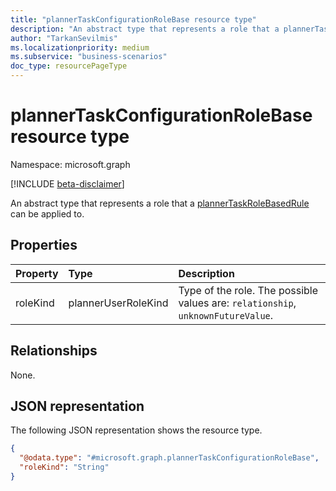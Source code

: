```yaml
---
title: "plannerTaskConfigurationRoleBase resource type"
description: "An abstract type that represents a role that a plannerTaskRoleBasedRule can be applied to."
author: "TarkanSevilmis"
ms.localizationpriority: medium
ms.subservice: "business-scenarios"
doc_type: resourcePageType
---
```


# plannerTaskConfigurationRoleBase resource type

Namespace: microsoft.graph

[!INCLUDE [beta-disclaimer](../../includes/beta-disclaimer.md)]

An abstract type that represents a role that a [plannerTaskRoleBasedRule](../resources/plannertaskrolebasedrule.md) can be applied to.

## Properties

|Property|Type|Description|
|:---|:---|:---|
|roleKind|plannerUserRoleKind|Type of the role. The possible values are: `relationship`, `unknownFutureValue`.|

## Relationships

None.

## JSON representation

The following JSON representation shows the resource type.
<!-- {
  "blockType": "resource",
  "@odata.type": "microsoft.graph.plannerTaskConfigurationRoleBase"
}
-->
``` json
{
  "@odata.type": "#microsoft.graph.plannerTaskConfigurationRoleBase",
  "roleKind": "String"
}
```
